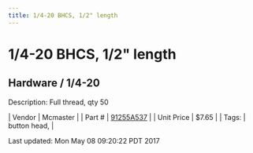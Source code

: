 ```yaml
---
title: 1/4-20 BHCS, 1/2" length
---
```


# 1/4-20 BHCS, 1/2" length
## Hardware / 1/4-20
Description: 	Full thread, qty 50 

| Vendor | Mcmaster | 
| Part # | [91255A537](https://www.mcmaster.com/#91255A537) | 
| Unit Price | $7.65 | 
| Tags: | button head,  | 

Last updated: Mon May 08 09:20:22 PDT 2017